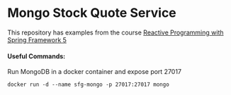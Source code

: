 # Mongo Stock Quote Service

This repository has examples from the course [Reactive Programming with Spring Framework 5](https://www.udemy.com/reactive-programming-with-spring-framework-5/?couponCode=GITHUB_REPO_SF5B2G)

#### Useful Commands:
Run MongoDB in a docker container and expose port 27017

```docker run -d --name sfg-mongo -p 27017:27017 mongo```

